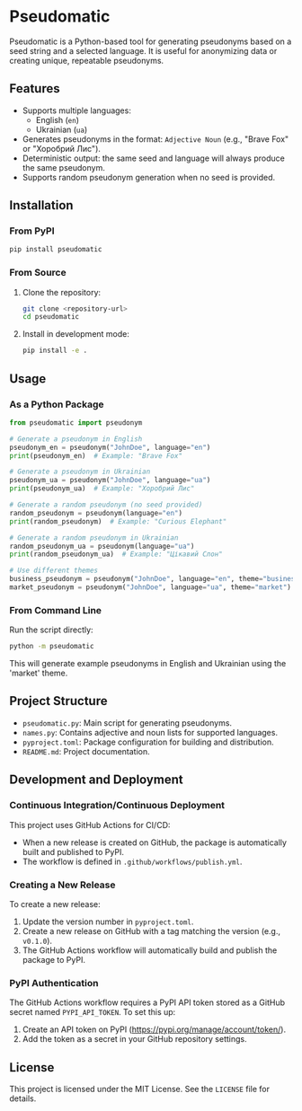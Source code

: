 # Pseudomatic

Pseudomatic is a Python-based tool for generating pseudonyms based on a seed string and a selected language. It is useful for anonymizing data or creating unique, repeatable pseudonyms.

## Features

- Supports multiple languages:
  - English (`en`)
  - Ukrainian (`ua`)
- Generates pseudonyms in the format: `Adjective Noun` (e.g., "Brave Fox" or "Хоробрий Лис").
- Deterministic output: the same seed and language will always produce the same pseudonym.
- Supports random pseudonym generation when no seed is provided.

## Installation

### From PyPI

```bash
pip install pseudomatic
```

### From Source

1. Clone the repository:
   ```bash
   git clone <repository-url>
   cd pseudomatic
   ```

2. Install in development mode:
   ```bash
   pip install -e .
   ```

## Usage

### As a Python Package

```python
from pseudomatic import pseudonym

# Generate a pseudonym in English
pseudonym_en = pseudonym("JohnDoe", language="en")
print(pseudonym_en)  # Example: "Brave Fox"

# Generate a pseudonym in Ukrainian
pseudonym_ua = pseudonym("JohnDoe", language="ua")
print(pseudonym_ua)  # Example: "Хоробрий Лис"

# Generate a random pseudonym (no seed provided)
random_pseudonym = pseudonym(language="en")
print(random_pseudonym)  # Example: "Curious Elephant"

# Generate a random pseudonym in Ukrainian
random_pseudonym_ua = pseudonym(language="ua")
print(random_pseudonym_ua)  # Example: "Цікавий Слон"

# Use different themes
business_pseudonym = pseudonym("JohnDoe", language="en", theme="business")
market_pseudonym = pseudonym("JohnDoe", language="ua", theme="market")
```

### From Command Line

Run the script directly:
```bash
python -m pseudomatic
```

This will generate example pseudonyms in English and Ukrainian using the 'market' theme.

## Project Structure

- `pseudomatic.py`: Main script for generating pseudonyms.
- `names.py`: Contains adjective and noun lists for supported languages.
- `pyproject.toml`: Package configuration for building and distribution.
- `README.md`: Project documentation.

## Development and Deployment

### Continuous Integration/Continuous Deployment

This project uses GitHub Actions for CI/CD:

- When a new release is created on GitHub, the package is automatically built and published to PyPI.
- The workflow is defined in `.github/workflows/publish.yml`.

### Creating a New Release

To create a new release:

1. Update the version number in `pyproject.toml`.
2. Create a new release on GitHub with a tag matching the version (e.g., `v0.1.0`).
3. The GitHub Actions workflow will automatically build and publish the package to PyPI.

### PyPI Authentication

The GitHub Actions workflow requires a PyPI API token stored as a GitHub secret named `PYPI_API_TOKEN`. To set this up:

1. Create an API token on PyPI (https://pypi.org/manage/account/token/).
2. Add the token as a secret in your GitHub repository settings.

## License

This project is licensed under the MIT License. See the `LICENSE` file for details.
